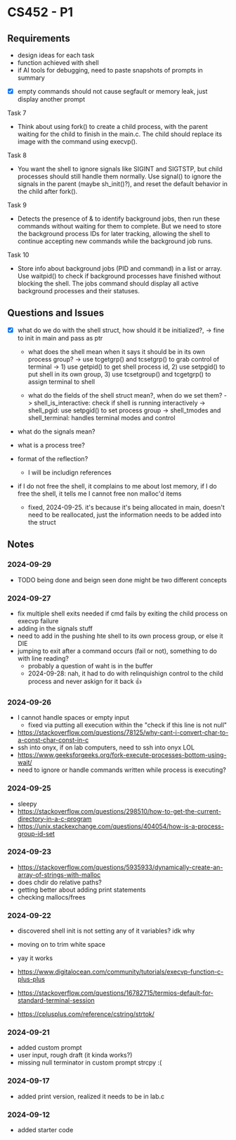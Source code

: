 # CS452 - P1

## Requirements
* design ideas for each task
* function achieved with shell
* if AI tools for debugging, need to paste snapshots of prompts in summary

- [X] empty commands should not cause segfault or memory leak, just display another prompt

Task 7
* Think about using fork() to create a child process, with the parent waiting for the child to finish in the main.c. The child should replace its image with the command using execvp().

Task 8
* You want the shell to ignore signals like SIGINT and SIGTSTP, but child processes should still handle them normally. Use signal() to ignore the signals in the parent (maybe sh_init()?), and reset the default behavior in the child after fork().

Task 9
* Detects the presence of & to identify background jobs, then run these commands without waiting for them to complete. But we need to store the background process IDs for later tracking, allowing the shell to continue accepting new commands while the background job runs.

Task 10
* Store info about background jobs (PID and command) in a list or array. Use waitpid() to check if background processes have finished without blocking the shell. The jobs command should display all active background processes and their statuses.

## Questions and Issues
- [X] what do we do with the shell struct, how should it be initialized?,
  -> fine to init in main and pass as ptr

  * what does the shell mean when it says it should be in its own process group?
    -> use tcgetgrp() and tcsetgrp() to grab control of terminal
    -> 1) use getpid() to get shell process id, 2) use setpgid() to put shell in its own group, 3) use tcsetgroup() and tcgetgrp() to assign terminal to shell

  * what do the fields of the shell struct mean?, when do we set them?
    -> shell_is_interactive: check if shell is running interactively
    -> shell_pgid: use setpgid() to set process group
    -> shell_tmodes and shell_terminal: handles terminal modes and control

* what do the signals mean?
* what is a process tree?

* format of the reflection?
  * I will be includign references

* if I do not free the shell, it complains to me about lost memory, if I do free the shell, it tells me I cannot free non malloc'd items
  * fixed, 2024-09-25. it's because it's being allocated in main, doesn't need to be reallocated, just the information needs to be added into the struct

## Notes

### 2024-09-29
* TODO being done and beign seen done might be two different concepts 

### 2024-09-27
* fix multiple shell exits needed if cmd fails by exiting the child process on execvp failure
* adding in the signals stuff
* need to add in the pushing hte shell to its own process group, or else it DIE
* jumping to exit after a command occurs (fail or not), something to do with line reading?
  * probably a question of waht is in the buffer
  * 2024-09-28: nah, it had to do with relinquishign control to the child process and never askign for it back :thumbsup:

### 2024-09-26
* I cannot handle spaces or empty input
  * fixed via putting all execution within the "check if this line is not null"
* https://stackoverflow.com/questions/78125/why-cant-i-convert-char-to-a-const-char-const-in-c
* ssh into onyx, if on lab computers, need to ssh into onyx LOL
* https://www.geeksforgeeks.org/fork-execute-processes-bottom-using-wait/
* need to ignore or handle commands written while process is executing?

### 2024-09-25
* sleepy
* https://stackoverflow.com/questions/298510/how-to-get-the-current-directory-in-a-c-program
* https://unix.stackexchange.com/questions/404054/how-is-a-process-group-id-set

### 2024-09-23
* https://stackoverflow.com/questions/5935933/dynamically-create-an-array-of-strings-with-malloc
* does chdir do relative paths?
* getting better about adding print statements
* checking mallocs/frees

### 2024-09-22
* discovered shell init is not setting any of it variables? idk why
* moving on to trim white space

* yay it works
* https://www.digitalocean.com/community/tutorials/execvp-function-c-plus-plus
* https://stackoverflow.com/questions/16782715/termios-default-for-standard-terminal-session
* https://cplusplus.com/reference/cstring/strtok/

### 2024-09-21
* added custom prompt
* user input, rough draft (it kinda works?)
* missing null terminator in custom prompt strcpy :(

### 2024-09-17
* added print version, realized it needs to be in lab.c

### 2024-09-12
* added starter code
